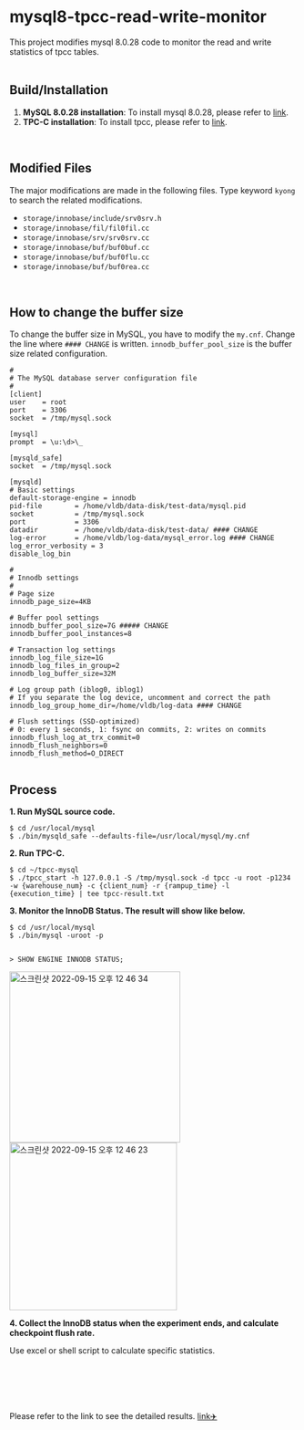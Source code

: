 # mysql8-tpcc-read-write-monitor
This project modifies mysql 8.0.28 code to monitor the read and write statistics of tpcc tables.
<br/><br/>


## Build/Installation
1. **MySQL 8.0.28 installation**: To install mysql 8.0.28, please refer to [link](https://github.com/kyongs/How-To/blob/main/MySQL/mysql_8_0_28_installation_with_source_code.md).
2. **TPC-C installation**: To install tpcc, please refer to [link](https://github.com/kyongs/How-To/blob/main/MySQL/tpcc_mysql_installation.md).
<br/>


## Modified Files
The major modifications are made in the following files. Type keyword `kyong` to search the related modifications.


- `storage/innobase/include/srv0srv.h`
- `storage/innobase/fil/fil0fil.cc`
- `storage/innobase/srv/srv0srv.cc`
- `storage/innobase/buf/buf0buf.cc`
- `storage/innobase/buf/buf0flu.cc`
- `storage/innobase/buf/buf0rea.cc`

<br/>

## How to change the buffer size
To change the buffer size in MySQL, you have to modify the `my.cnf`. Change the line where `#### CHANGE` is written. `innodb_buffer_pool_size` is the buffer size related configuration.
```
#
# The MySQL database server configuration file
#
[client]
user    = root
port    = 3306
socket  = /tmp/mysql.sock

[mysql]
prompt  = \u:\d>\_

[mysqld_safe]
socket  = /tmp/mysql.sock

[mysqld]
# Basic settings
default-storage-engine = innodb
pid-file        = /home/vldb/data-disk/test-data/mysql.pid
socket          = /tmp/mysql.sock
port            = 3306
datadir         = /home/vldb/data-disk/test-data/ #### CHANGE
log-error       = /home/vldb/log-data/mysql_error.log #### CHANGE
log_error_verbosity = 3
disable_log_bin

#
# Innodb settings
#
# Page size
innodb_page_size=4KB

# Buffer pool settings
innodb_buffer_pool_size=7G ##### CHANGE
innodb_buffer_pool_instances=8

# Transaction log settings
innodb_log_file_size=1G
innodb_log_files_in_group=2
innodb_log_buffer_size=32M

# Log group path (iblog0, iblog1)
# If you separate the log device, uncomment and correct the path
innodb_log_group_home_dir=/home/vldb/log-data #### CHANGE

# Flush settings (SSD-optimized)
# 0: every 1 seconds, 1: fsync on commits, 2: writes on commits
innodb_flush_log_at_trx_commit=0
innodb_flush_neighbors=0
innodb_flush_method=O_DIRECT
                               
```

## Process
**1. Run MySQL source code.**
  ```
  $ cd /usr/local/mysql
  $ ./bin/mysqld_safe --defaults-file=/usr/local/mysql/my.cnf
  ```

**2. Run TPC-C.**
  ```
  $ cd ~/tpcc-mysql
  $ ./tpcc_start -h 127.0.0.1 -S /tmp/mysql.sock -d tpcc -u root -p1234 -w {warehouse_num} -c {client_num} -r {rampup_time} -l {execution_time} | tee tpcc-result.txt
  ```

**3. Monitor the InnoDB Status. The result will show like below.**
  ```
  $ cd /usr/local/mysql
  $ ./bin/mysql -uroot -p
  
  
  > SHOW ENGINE INNODB STATUS;
  ```
  
<img width="300" alt="스크린샷 2022-09-15 오후 12 46 34" src="https://user-images.githubusercontent.com/84424998/210204775-7c0325d7-d880-4d40-957b-0f9481df6d1f.png">

<img width="294" alt="스크린샷 2022-09-15 오후 12 46 23" src="https://user-images.githubusercontent.com/84424998/210204794-b70bbc62-419b-4b7c-90f6-ee5c04a9c48e.png">


**4. Collect the InnoDB status when the experiment ends, and calculate checkpoint flush rate.**

  Use excel or shell script to calculate specific statistics.
  
  <br/><br/>
  ---
<span>Please refer to the link to see the detailed results.</span> [link✈️](https://carrotcakes.notion.site/TPC-C-IO-Pattern-f39bf8faf82444449b6205bb408a9671)
  
  



